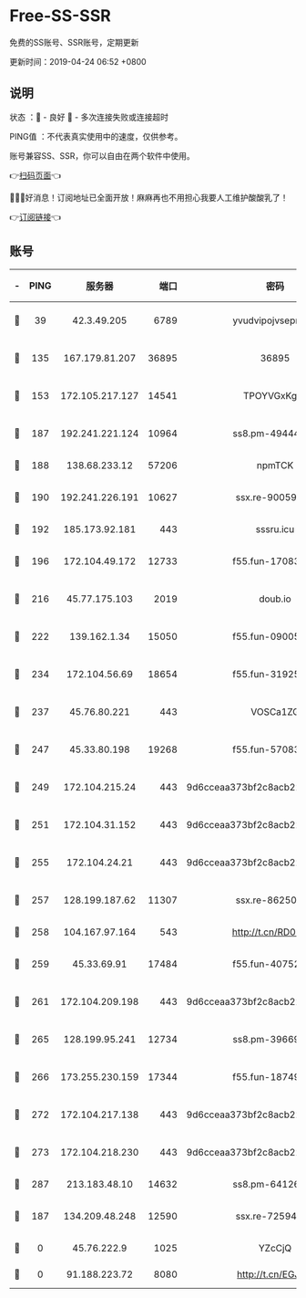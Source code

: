 # Free-SS-SSR

免费的SS账号、SSR账号，定期更新

更新时间：2019-04-24 06:52 +0800

## 说明

状态     ：🙂 - 良好 🙁 - 多次连接失败或连接超时

PING值   ：不代表真实使用中的速度，仅供参考。

账号兼容SS、SSR，你可以自由在两个软件中使用。

👉[扫码页面](https://liesauer.github.io/Free-SS-SSR/)👈

🎉🎉🎉好消息！订阅地址已全面开放！麻麻再也不用担心我要人工维护酸酸乳了！

👉[订阅链接](https://www.liesauer.net/yogurt/subscribe?ACCESS_TOKEN=DAYxR3mMaZAsaqUb)👈

## 账号

|-|PING|服务器|端口|密码|加密方式|区域|
|:----:|:----:|:-----:|-----:|:----:|:----:|:----:|
|🙂|39|42.3.49.205|6789|yvudvipojvseprugib|aes-256-cfb|HK|
|🙂|135|167.179.81.207|36895|36895|aes-256-cfb|JP|
|🙂|153|172.105.217.127|14541|TPOYVGxKglpi|aes-256-cfb|JP|
|🙂|187|192.241.221.124|10964|ss8.pm-49444902|aes-256-cfb|US|
|🙂|188|138.68.233.12|57206|npmTCK|rc4-md5|US|
|🙂|190|192.241.226.191|10627|ssx.re-90059396|aes-256-cfb|US|
|🙂|192|185.173.92.181|443|sssru.icu|rc4-md5|RU|
|🙂|196|172.104.49.172|12733|f55.fun-17083510|aes-256-cfb|SG|
|🙂|216|45.77.175.103|2019|doub.io|aes-128-ctr|SG|
|🙂|222|139.162.1.34|15050|f55.fun-09005497|aes-256-cfb|SG|
|🙂|234|172.104.56.69|18654|f55.fun-31925576|aes-256-cfb|SG|
|🙂|237|45.76.80.221|443|VOSCa1ZG|aes-256-cfb|DE|
|🙂|247|45.33.80.198|19268|f55.fun-57083371|aes-256-cfb|US|
|🙂|249|172.104.215.24|443|9d6cceaa373bf2c8acb22e60b6a58be6|aes-256-cfb|US|
|🙂|251|172.104.31.152|443|9d6cceaa373bf2c8acb22e60b6a58be6|aes-256-cfb|US|
|🙂|255|172.104.24.21|443|9d6cceaa373bf2c8acb22e60b6a58be6|aes-256-cfb|US|
|🙂|257|128.199.187.62|11307|ssx.re-86250492|aes-256-cfb|SG|
|🙂|258|104.167.97.164|543|http://t.cn/RD0D7sx|rc4-md5|CA|
|🙂|259|45.33.69.91|17484|f55.fun-40752674|aes-256-cfb|US|
|🙂|261|172.104.209.198|443|9d6cceaa373bf2c8acb22e60b6a58be6|aes-256-cfb|US|
|🙂|265|128.199.95.241|12734|ss8.pm-39669499|aes-256-cfb|SG|
|🙂|266|173.255.230.159|17344|f55.fun-18749119|aes-256-cfb|US|
|🙂|272|172.104.217.138|443|9d6cceaa373bf2c8acb22e60b6a58be6|aes-256-cfb|US|
|🙂|273|172.104.218.230|443|9d6cceaa373bf2c8acb22e60b6a58be6|aes-256-cfb|US|
|🙂|287|213.183.48.10|14632|ss8.pm-64126752|rc4-md5|RU|
|🙂|187|134.209.48.248|12590|ssx.re-72594146|aes-256-cfb|US|
|🙁|0|45.76.222.9|1025|YZcCjQ|rc4-md5|JP|
|🙁|0|91.188.223.72|8080|http://t.cn/EGJIyrl|rc4-md5|RU|
